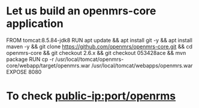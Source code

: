 

# Let us build an openmrs-core application

FROM tomcat:8.5.84-jdk8
RUN apt update && apt install git -y && apt install maven -y && git clone https://github.com/openmrs/openmrs-core.git && cd openmrs-core && git checkout 2.6.x && git checkout 053428ace && mvn package
RUN cp -r /usr/local/tomcat/openmrs-core/webapp/target/openmrs.war /usr/local/tomcat/webapps/openmrs.war
EXPOSE 8080


# To check <public-ip:port/openrms>